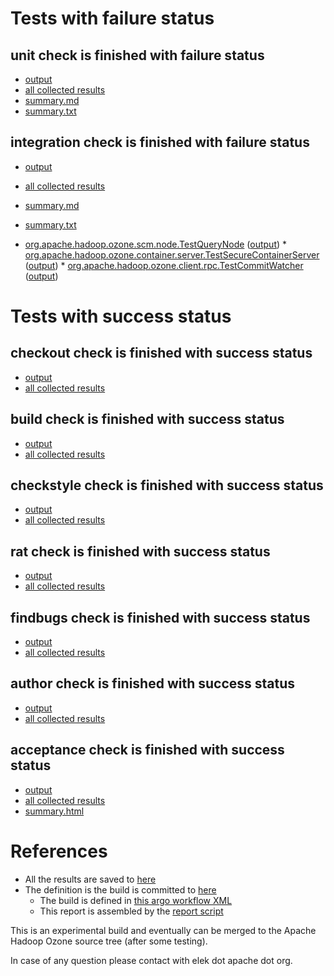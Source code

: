 # Tests with failure status

## unit check is finished with failure status

   * [output](https://raw.githubusercontent.com/elek/ozone-ci/master/pr/pr-hdds-2030-lw8x2/unit/output.log)
   * [all collected results](https://github.com/elek/ozone-ci/tree/master/pr/pr-hdds-2030-lw8x2/unit)
   * [summary.md](https://github.com/elek/ozone-ci/tree/master/pr/pr-hdds-2030-lw8x2/unit/summary.md)
   * [summary.txt](https://github.com/elek/ozone-ci/tree/master/pr/pr-hdds-2030-lw8x2/unit/summary.txt)




## integration check is finished with failure status

   * [output](https://raw.githubusercontent.com/elek/ozone-ci/master/pr/pr-hdds-2030-lw8x2/integration/output.log)
   * [all collected results](https://github.com/elek/ozone-ci/tree/master/pr/pr-hdds-2030-lw8x2/integration)
   * [summary.md](https://github.com/elek/ozone-ci/tree/master/pr/pr-hdds-2030-lw8x2/integration/summary.md)
   * [summary.txt](https://github.com/elek/ozone-ci/tree/master/pr/pr-hdds-2030-lw8x2/integration/summary.txt)

 * [org.apache.hadoop.ozone.scm.node.TestQueryNode](hadoop-ozone/integration-test/org.apache.hadoop.ozone.scm.node.TestQueryNode.txt) ([output](hadoop-ozone/integration-test/org.apache.hadoop.ozone.scm.node.TestQueryNode-output.txt/\n)) * [org.apache.hadoop.ozone.container.server.TestSecureContainerServer](hadoop-ozone/integration-test/org.apache.hadoop.ozone.container.server.TestSecureContainerServer.txt) ([output](hadoop-ozone/integration-test/org.apache.hadoop.ozone.container.server.TestSecureContainerServer-output.txt/\n)) * [org.apache.hadoop.ozone.client.rpc.TestCommitWatcher](hadoop-ozone/integration-test/org.apache.hadoop.ozone.client.rpc.TestCommitWatcher.txt) ([output](hadoop-ozone/integration-test/org.apache.hadoop.ozone.client.rpc.TestCommitWatcher-output.txt/\n))



# Tests with success status

## checkout check is finished with success status

   * [output](https://raw.githubusercontent.com/elek/ozone-ci/master/pr/pr-hdds-2030-lw8x2/checkout/output.log)
   * [all collected results](https://github.com/elek/ozone-ci/tree/master/pr/pr-hdds-2030-lw8x2/checkout)


## build check is finished with success status

   * [output](https://raw.githubusercontent.com/elek/ozone-ci/master/pr/pr-hdds-2030-lw8x2/build/output.log)
   * [all collected results](https://github.com/elek/ozone-ci/tree/master/pr/pr-hdds-2030-lw8x2/build)


## checkstyle check is finished with success status

   * [output](https://raw.githubusercontent.com/elek/ozone-ci/master/pr/pr-hdds-2030-lw8x2/checkstyle/output.log)
   * [all collected results](https://github.com/elek/ozone-ci/tree/master/pr/pr-hdds-2030-lw8x2/checkstyle)


## rat check is finished with success status

   * [output](https://raw.githubusercontent.com/elek/ozone-ci/master/pr/pr-hdds-2030-lw8x2/rat/output.log)
   * [all collected results](https://github.com/elek/ozone-ci/tree/master/pr/pr-hdds-2030-lw8x2/rat)


## findbugs check is finished with success status

   * [output](https://raw.githubusercontent.com/elek/ozone-ci/master/pr/pr-hdds-2030-lw8x2/findbugs/output.log)
   * [all collected results](https://github.com/elek/ozone-ci/tree/master/pr/pr-hdds-2030-lw8x2/findbugs)


## author check is finished with success status

   * [output](https://raw.githubusercontent.com/elek/ozone-ci/master/pr/pr-hdds-2030-lw8x2/author/output.log)
   * [all collected results](https://github.com/elek/ozone-ci/tree/master/pr/pr-hdds-2030-lw8x2/author)


## acceptance check is finished with success status

   * [output](https://raw.githubusercontent.com/elek/ozone-ci/master/pr/pr-hdds-2030-lw8x2/acceptance/output.log)
   * [all collected results](https://github.com/elek/ozone-ci/tree/master/pr/pr-hdds-2030-lw8x2/acceptance)
   * [summary.html](https://elek.github.io/ozone-ci/pr/pr-hdds-2030-lw8x2/acceptance/summary.html)




# References

 * All the results are saved to [here](https://github.com/elek/ozone-ci/tree/master/pr/pr-hdds-2030-lw8x2/)
 * The definition is the build is committed to [here](https://github.com/elek/argo-ozone)
    * The build is defined in [this argo workflow XML](https://github.com/elek/argo-ozone/blob/master/ozone-build.yaml)
    * This report is assembled by the [report script](https://github.com/elek/argo-ozone/blob/master/scripts/report.sh)

This is an experimental build and eventually can be merged to the Apache Hadoop Ozone source tree (after some testing).

In case of any question please contact with elek dot apache dot org.
